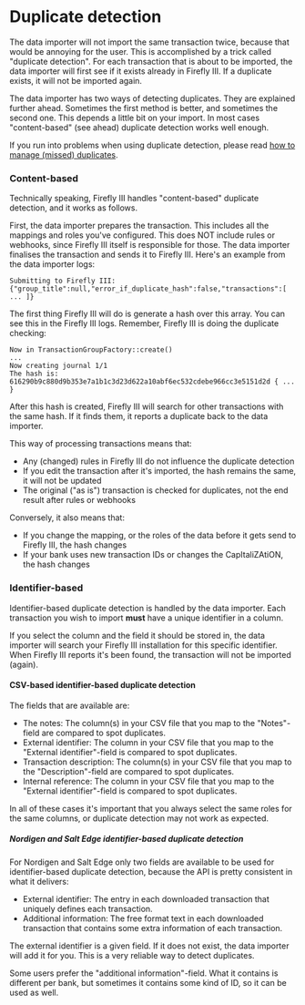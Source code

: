 # Duplicate detection

The data importer will not import the same transaction twice, because that would be annoying for the user. This is accomplished by a trick called "duplicate detection". For each transaction that is about to be imported, the data importer will first see if it exists already in Firefly III. If a duplicate exists, it will not be imported again.

The data importer has two ways of detecting duplicates. They are explained further ahead. Sometimes the first method is better, and sometimes the second one. This depends a little bit on your import. In most cases "content-based" (see ahead) duplicate detection works well enough.

If you run into problems when using duplicate detection, please read [how to manage (missed) duplicates](../../how-to/data-importer/import/duplicates.md).

### Content-based

Technically speaking, Firefly III handles "content-based" duplicate detection, and it works as follows.

First, the data importer prepares the transaction. This includes all the mappings and roles you've configured. This does NOT include rules or webhooks, since Firefly III itself is responsible for those. The data importer finalises the transaction and sends it to Firefly III. Here's an example from the data importer logs:

```
Submitting to Firefly III: {"group_title":null,"error_if_duplicate_hash":false,"transactions":[ ... ]} 
```

The first thing Firefly III will do is generate a hash over this array. You can see this in the Firefly III logs. Remember, Firefly III is doing the duplicate checking:

```
Now in TransactionGroupFactory::create()
...  
Now creating journal 1/1  
The hash is: 616290b9c880d9b353e7a1b1c3d23d622a10abf6ec532cdebe966cc3e5151d2d { ... }
```

After this hash is created, Firefly III will search for other transactions with the same hash. If it finds them, it reports a duplicate back to the data importer.

This way of processing transactions means that:

- Any (changed) rules in Firefly III do not influence the duplicate detection
- If you edit the transaction after it's imported, the hash remains the same, it will not be updated
- The original ("as is") transaction is checked for duplicates, not the end result after rules or webhooks

Conversely, it also means that:

- If you change the mapping, or the roles of the data before it gets send to Firefly III, the hash changes
- If your bank uses new transaction IDs or changes the CapItaliZAtiON, the hash changes

### Identifier-based

Identifier-based duplicate detection is handled by the data importer. Each transaction you wish to import **must** have a unique identifier in a column.

If you select the column and the field it should be stored in, the data importer will search your Firefly III installation for this specific identifier. When Firefly III reports it's been found, the transaction will not be imported (again). 

#### CSV-based identifier-based duplicate detection

The fields that are available are:

* The notes: The column(s) in your CSV file that you map to the "Notes"-field are compared to spot duplicates.
* External identifier: The column in your CSV file that you map to the "External identifier"-field is compared to spot duplicates.
* Transaction description: The column(s) in your CSV file that you map to the "Description"-field are compared to spot duplicates.
* Internal reference: The column in your CSV file that you map to the "External identifier"-field is compared to spot duplicates.

In all of these cases it's important that you always select the same roles for the same columns, or duplicate detection may not work as expected.


##### Nordigen and Salt Edge identifier-based duplicate detection

For Nordigen and Salt Edge only two fields are available to be used for identifier-based duplicate detection, because the API is pretty consistent in what it delivers:

* External identifier: The entry in each downloaded transaction that uniquely defines each transaction. 
* Additional information: The free format text in each downloaded transaction that contains some extra information of each transaction. 

The external identifier is a given field. If it does not exist, the data importer will add it for you. This is a very reliable way to detect duplicates.

Some users prefer the "additional information"-field. What it contains is different per bank, but sometimes it contains some kind of ID, so it can be used as well.
